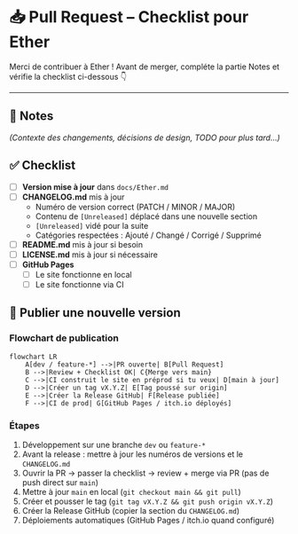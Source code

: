# 📥 Pull Request – Checklist pour Ether

Merci de contribuer à Ether ! Avant de merger, compléte la partie Notes et vérifie la checklist ci-dessous 👇

---

## 📝 Notes
_(Contexte des changements, décisions de design, TODO pour plus tard…)_

## ✅ Checklist

- [ ] **Version mise à jour** dans `docs/Ether.md`  
- [ ] **CHANGELOG.md** mis à jour  
    - Numéro de version correct (PATCH / MINOR / MAJOR)  
    - Contenu de `[Unreleased]` déplacé dans une nouvelle section  
    - `[Unreleased]` vidé pour la suite  
    - Catégories respectées : Ajouté / Changé / Corrigé / Supprimé  
- [ ] **README.md** mis à jour si besoin  
- [ ] **LICENSE.md** mis à jour si nécessaire  
- [ ] **GitHub Pages**  
    - [ ] Le site fonctionne en local  
    - [ ] Le site fonctionne via CI  

## 🚀 Publier une nouvelle version

### Flowchart de publication
```mermaid
flowchart LR
    A[dev / feature-*] -->|PR ouverte| B[Pull Request]
    B -->|Review + Checklist OK| C{Merge vers main}
    C -->|CI construit le site en préprod si tu veux| D[main à jour]
    D -->|Créer un tag vX.Y.Z| E[Tag poussé sur origin]
    E -->|Créer la Release GitHub| F[Release publiée]
    F -->|CI de prod| G[GitHub Pages / itch.io déployés]
```

### Étapes

1. Développement sur une branche `dev` ou `feature-*`  
2. Avant la release : mettre à jour les numéros de versions et le `CHANGELOG.md`  
3. Ouvrir la PR → passer la checklist → review + merge via PR (pas de push direct sur `main`)  
4. Mettre à jour `main` en local (`git checkout main && git pull`)  
5. Créer et pousser le tag (`git tag vX.Y.Z && git push origin vX.Y.Z`)  
6. Créer la Release GitHub (copier la section du `CHANGELOG.md`)  
7. Déploiements automatiques (GitHub Pages / itch.io quand configuré)  
